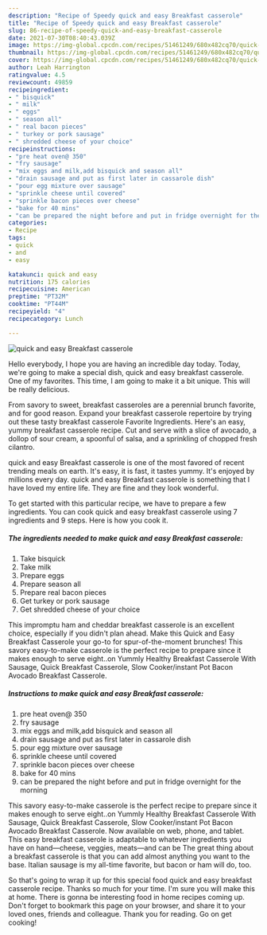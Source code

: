 ```yaml
---
description: "Recipe of Speedy quick and easy Breakfast casserole"
title: "Recipe of Speedy quick and easy Breakfast casserole"
slug: 86-recipe-of-speedy-quick-and-easy-breakfast-casserole
date: 2021-07-30T08:40:43.039Z
image: https://img-global.cpcdn.com/recipes/51461249/680x482cq70/quick-and-easy-breakfast-casserole-recipe-main-photo.jpg
thumbnail: https://img-global.cpcdn.com/recipes/51461249/680x482cq70/quick-and-easy-breakfast-casserole-recipe-main-photo.jpg
cover: https://img-global.cpcdn.com/recipes/51461249/680x482cq70/quick-and-easy-breakfast-casserole-recipe-main-photo.jpg
author: Leah Harrington
ratingvalue: 4.5
reviewcount: 49859
recipeingredient:
- " bisquick"
- " milk"
- " eggs"
- " season all"
- " real bacon pieces"
- " turkey or pork sausage"
- " shredded cheese of your choice"
recipeinstructions:
- "pre heat oven@ 350"
- "fry sausage"
- "mix eggs and milk,add bisquick and season all"
- "drain sausage and put as first later in cassarole dish"
- "pour egg mixture over sausage"
- "sprinkle cheese until covered"
- "sprinkle bacon pieces over cheese"
- "bake for 40 mins"
- "can be prepared the night before and put in fridge overnight for the morning"
categories:
- Recipe
tags:
- quick
- and
- easy

katakunci: quick and easy 
nutrition: 175 calories
recipecuisine: American
preptime: "PT32M"
cooktime: "PT44M"
recipeyield: "4"
recipecategory: Lunch

---
```



![quick and easy Breakfast casserole](https://img-global.cpcdn.com/recipes/51461249/680x482cq70/quick-and-easy-breakfast-casserole-recipe-main-photo.jpg)

Hello everybody, I hope you are having an incredible day today. Today, we're going to make a special dish, quick and easy breakfast casserole. One of my favorites. This time, I am going to make it a bit unique. This will be really delicious.

From savory to sweet, breakfast casseroles are a perennial brunch favorite, and for good reason. Expand your breakfast casserole repertoire by trying out these tasty breakfast casserole Favorite Ingredients. Here&#39;s an easy, yummy breakfast casserole recipe. Cut and serve with a slice of avocado, a dollop of sour cream, a spoonful of salsa, and a sprinkling of chopped fresh cilantro.

quick and easy Breakfast casserole is one of the most favored of recent trending meals on earth. It's easy, it is fast, it tastes yummy. It's enjoyed by millions every day. quick and easy Breakfast casserole is something that I have loved my entire life. They are fine and they look wonderful.


To get started with this particular recipe, we have to prepare a few ingredients. You can cook quick and easy breakfast casserole using 7 ingredients and 9 steps. Here is how you cook it.

<!--inarticleads1-->

##### The ingredients needed to make quick and easy Breakfast casserole:

1. Take  bisquick
1. Take  milk
1. Prepare  eggs
1. Prepare  season all
1. Prepare  real bacon pieces
1. Get  turkey or pork sausage
1. Get  shredded cheese of your choice


This impromptu ham and cheddar breakfast casserole is an excellent choice, especially if you didn&#39;t plan ahead. Make this Quick and Easy Breakfast Casserole your go-to for spur-of-the-moment brunches! This savory easy-to-make casserole is the perfect recipe to prepare since it makes enough to serve eight..on Yummly Healthy Breakfast Casserole With Sausage, Quick Breakfast Casserole, Slow Cooker/instant Pot Bacon Avocado Breakfast Casserole. 

<!--inarticleads2-->

##### Instructions to make quick and easy Breakfast casserole:

1. pre heat oven@ 350
1. fry sausage
1. mix eggs and milk,add bisquick and season all
1. drain sausage and put as first later in cassarole dish
1. pour egg mixture over sausage
1. sprinkle cheese until covered
1. sprinkle bacon pieces over cheese
1. bake for 40 mins
1. can be prepared the night before and put in fridge overnight for the morning


This savory easy-to-make casserole is the perfect recipe to prepare since it makes enough to serve eight..on Yummly Healthy Breakfast Casserole With Sausage, Quick Breakfast Casserole, Slow Cooker/instant Pot Bacon Avocado Breakfast Casserole. Now available on web, phone, and tablet. This easy breakfast casserole is adaptable to whatever ingredients you have on hand—cheese, veggies, meats—and can be The great thing about a breakfast casserole is that you can add almost anything you want to the base. Italian sausage is my all-time favorite, but bacon or ham will do, too. 

So that's going to wrap it up for this special food quick and easy breakfast casserole recipe. Thanks so much for your time. I'm sure you will make this at home. There is gonna be interesting food in home recipes coming up. Don't forget to bookmark this page on your browser, and share it to your loved ones, friends and colleague. Thank you for reading. Go on get cooking!
